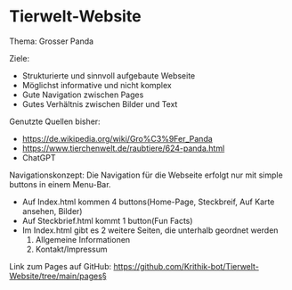 # Tierwelt-Website

Thema: Grosser Panda

Ziele: 
- Strukturierte und sinnvoll aufgebaute Webseite
- Möglichst informative und nicht komplex
- Gute Navigation zwischen Pages
- Gutes Verhältnis zwischen Bilder und Text

Genutzte Quellen bisher:
- https://de.wikipedia.org/wiki/Gro%C3%9Fer_Panda
- https://www.tierchenwelt.de/raubtiere/624-panda.html
- ChatGPT

Navigationskonzept:
Die Navigation für die Webseite erfolgt nur mit simple buttons in einem Menu-Bar. 
- Auf Index.html kommen 4 buttons(Home-Page, Steckbreif, Auf Karte ansehen, Bilder)
- Auf Steckbrief.html kommt 1 button(Fun Facts)
- Im Index.html gibt es 2 weitere Seiten, die unterhalb geordnet werden
    1. Allgemeine Informationen
    2. Kontakt/Impressum

Link zum Pages auf GitHub:
https://github.com/Krithik-bot/Tierwelt-Website/tree/main/pages§
